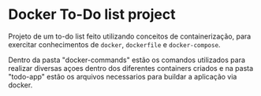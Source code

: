 # Docker To-Do list project

Projeto de um to-do list feito utilizando conceitos de containerização, para exercitar conhecimentos de <code>docker</code>, <code>dockerfile</code> e <code>docker-compose</code>.

Dentro da pasta "docker-commands" estão os comandos utilizados para realizar diversas açoes dentro dos diferentes containers criados e na pasta "todo-app" estão os arquivos necessarios para buildar a aplicação via docker.
